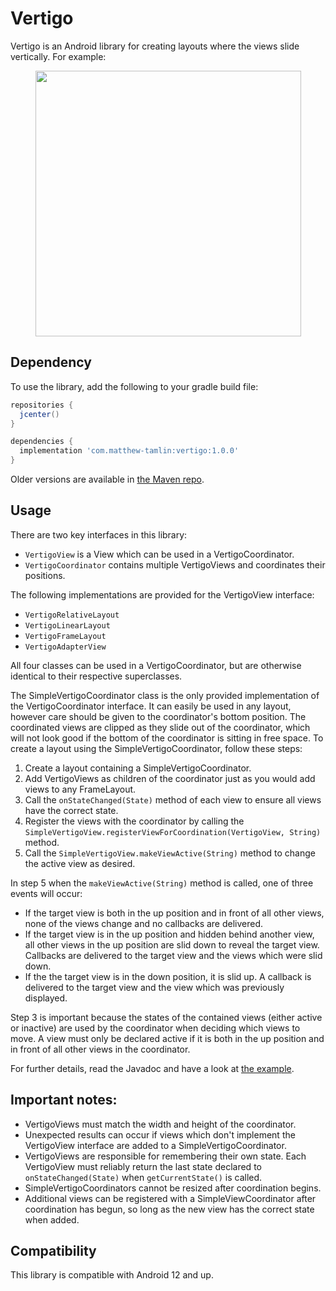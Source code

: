 # Vertigo
Vertigo is an Android library for creating layouts where the views slide vertically. For example:

<div style="text-align:center"><img src="https://raw.githubusercontent.com/MatthewTamlin/Vertigo/master/artwork/example.gif" width="425"/></div>

## Dependency
To use the library, add the following to your gradle build file:
```groovy
repositories {
  jcenter()
}

dependencies {
  implementation 'com.matthew-tamlin:vertigo:1.0.0'
}
```

Older versions are available in [the Maven repo](https://bintray.com/matthewtamlin/maven/Vertigo).

## Usage 
There are two key interfaces in this library:
- `VertigoView` is a View which can be used in a VertigoCoordinator.
- `VertigoCoordinator` contains multiple VertigoViews and coordinates their positions.

The following implementations are provided for the VertigoView interface:
- `VertigoRelativeLayout` 
- `VertigoLinearLayout`
- `VertigoFrameLayout`
- `VertigoAdapterView`

All four classes can be used in a VertigoCoordinator, but are otherwise identical to their respective superclasses.

The SimpleVertigoCoordinator class is the only provided implementation of the VertigoCoordinator interface. It can easily be used in any layout, however care should be given to the coordinator's bottom position. The coordinated views are clipped as they slide out of the coordinator, which will not look good if the bottom of the coordinator is sitting in free space. To create a layout using the SimpleVertigoCoordinator, follow these steps:
  1. Create a layout containing a SimpleVertigoCoordinator.  
  2. Add VertigoViews as children of the coordinator just as you would add views to any FrameLayout.
  3. Call the `onStateChanged(State)` method of each view to ensure all views have the correct state.
  4. Register the views with the coordinator by calling the `SimpleVertigoView.registerViewForCoordination(VertigoView, String)` method.
  5. Call the `SimpleVertigoView.makeViewActive(String)` method to change the active view as desired.
  
In step 5 when the `makeViewActive(String)` method is called, one of three events will occur:
- If the target view is both in the up position and in front of all other views, none of the views change and no callbacks are delivered.
- If the target view is in the up position and hidden behind another view, all other views in the up position are slid down to reveal the target view. Callbacks are delivered to the target view and the views which were slid down.
- If the the target view is in the down position, it is slid up. A callback is delivered to the target view and the view which was previously displayed.

Step 3 is important because the states of the contained views (either active or inactive) are used by the coordinator when deciding which views to move. A view must only be declared active if it is both in the up position and in front of all other views in the coordinator.

For further details, read the Javadoc and have a look at [the example](example/src/main/java/com/matthewtamlin/vertigo/example).

## Important notes:
- VertigoViews must match the width and height of the coordinator.
- Unexpected results can occur if views which don't implement the VertigoView interface are added to a SimpleVertigoCoordinator.
- VertigoViews are responsible for remembering their own state. Each VertigoView must reliably return the last state declared to `onStateChanged(State)` when `getCurrentState()` is called.
- SimpleVertigoCoordinators cannot be resized after coordination begins.
- Additional views can be registered with a SimpleViewCoordinator after coordination has begun, so long as the new view has the correct state when added.

## Compatibility
This library is compatible with Android 12 and up.